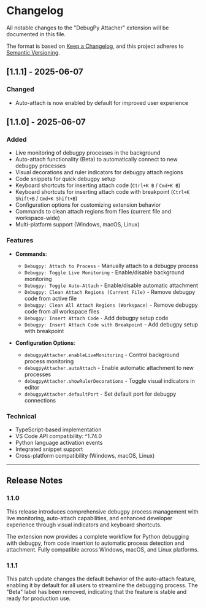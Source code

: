 # Changelog

All notable changes to the "DebugPy Attacher" extension will be documented in this file.

The format is based on [Keep a Changelog](https://keepachangelog.com/en/1.0.0/),
and this project adheres to [Semantic Versioning](https://semver.org/spec/v2.0.0.html).

## [1.1.1] - 2025-06-07

### Changed
- Auto-attach is now enabled by default for improved user experience

## [1.1.0] - 2025-06-07

### Added
- Live monitoring of debugpy processes in the background
- Auto-attach functionality (Beta) to automatically connect to new debugpy processes
- Visual decorations and ruler indicators for debugpy attach regions
- Code snippets for quick debugpy setup
- Keyboard shortcuts for inserting attach code (`Ctrl+K B` / `Cmd+K B`)
- Keyboard shortcuts for inserting attach code with breakpoint (`Ctrl+K Shift+B` / `Cmd+K Shift+B`)
- Configuration options for customizing extension behavior
- Commands to clean attach regions from files (current file and workspace-wide)
- Multi-platform support (Windows, macOS, Linux)

### Features
- **Commands**:
  - `Debugpy: Attach to Process` - Manually attach to a debugpy process
  - `Debugpy: Toggle Live Monitoring` - Enable/disable background monitoring
  - `Debugpy: Toggle Auto-Attach` - Enable/disable automatic attachment
  - `Debugpy: Clean Attach Regions (Current File)` - Remove debugpy code from active file
  - `Debugpy: Clean All Attach Regions (Workspace)` - Remove debugpy code from all workspace files
  - `Debugpy: Insert Attach Code` - Add debugpy setup code
  - `Debugpy: Insert Attach Code with Breakpoint` - Add debugpy setup with breakpoint

- **Configuration Options**:
  - `debugpyAttacher.enableLiveMonitoring` - Control background process monitoring
  - `debugpyAttacher.autoAttach` - Enable automatic attachment to new processes
  - `debugpyAttacher.showRulerDecorations` - Toggle visual indicators in editor
  - `debugpyAttacher.defaultPort` - Set default port for debugpy connections

### Technical
- TypeScript-based implementation
- VS Code API compatibility: ^1.74.0
- Python language activation events
- Integrated snippet support
- Cross-platform compatibility (Windows, macOS, Linux)

---

## Release Notes

### 1.1.0
This release introduces comprehensive debugpy process management with live monitoring, auto-attach capabilities, and enhanced developer experience through visual indicators and keyboard shortcuts.

The extension now provides a complete workflow for Python debugging with debugpy, from code insertion to automatic process detection and attachment. Fully compatible across Windows, macOS, and Linux platforms.

### 1.1.1
This patch update changes the default behavior of the auto-attach feature, enabling it by default for all users to streamline the debugging process. The "Beta" label has been removed, indicating that the feature is stable and ready for production use.
